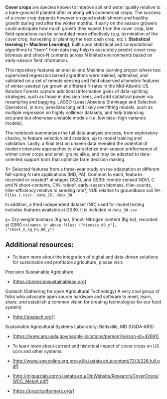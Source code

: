 **Cover crops** are species known to improve soil and water quality relative to
a bare-ground if planted after or along with commercial crops. The success of
a cover crop depends however on good establishment and healthy growth during and 
after the winter months. If early on the season growers could anticipate how much 
growth they expect from the cover crop, late field operations can be scheduled 
more effectively (e.g. termination of the cover crop, harvesting or planting 
the next cash crop, etc.). **Statistical learning (~ Machine Learning)**, 
built upon statistical and computational algorithms to "learn" from data may help to 
accurately predict cover crop biomass and shoot-N contents across N limited 
environments based on early-season field information.

This repository features an end-to-end Machine learning project where two supervised
regression based algorithms were trained, optimized, and validated on a set of remote
sensing and field observed allometric features of winter-seeded rye grown at different 
N rates in the Mid-Atlantic US. Random Forests capture additional information gains of
data-splitting strategies, such as those in decision trees, and add statistical power via
resampling and bagging. LASSO (Least Absolute Shrinkage and Selection Operators), in turn,
penalizes long and likely overfitting models, such as multiple regression on highly
collinear datasets, and help balancing accurate but otherwise unstable models (i.e. 
low bias- high variance models).

The notebook summarizes the full data analysis process,
from exploratory checks, to feature selection and creation, up to model training
and validation. Lastly, a final test on unseen data revealed the potential of modern
intensive approaches to characterize end-season preformance of winter cover crops and
small grains alike, and may be adapted to data-oriented support tools that optimize farm 
decision making.

X= Selected features from a three-year study on rye adaptation at 
   different fall-spring N rate applications (MD, PA). 
   Common to each, features recorded or created* at stages GS20, and GS30: 
   remote sensed NDVI, C and N shoot-contents, C/N-ratios*, early-season biomass, 
   tiller-counts, tiller-efficiency relative to seeding rate*, NUE relative to groundbase soil N*.
   `Files (.csv): data_25, data_30`
   
   In addition, a third independent dataset (NC) used for model testing includes features
   available at GS30. It is included in `data_30.csv`
  
y= Dry-weight biomass (Kg.ha), Shoot-Nitrogen content (Kg.ha), recorded at GS60
   `colnames in above files: ["biomass_60_y"],["shoot_n_kg_ha_60_y"]`

## Additional resources:

- To learn more about the integration of digital and data-driven solutions for sustainable
  and profitable agriculture, please visit:

Precision Sustainable Agriculture
- [https://precisionsustainableag.org]

Goatech (Gathering for open Agricultural Technology)
A very cool group of folks who advocate open source hardware and software to meet, learn, share, 
and establish a common vision for creating technologies for our food system)
- [http://goatech.org/]

Sustainable Agricultural Systems Laboratory: Beltsville, MD (USDA-ARS)
- [https://www.ars.usda.gov/people-locations/person?person-id=42691]


- To learn more about current and historical impact of cover crops on US corn and other systems:
- [http://www.jswconline.org.proxy.lib.iastate.edu/content/72/3/226.full.pdf]
- [http://miguezlab.agron.iastate.edu/OldWebsite/Research/CoverCrops/WCC_MetaA.pdf]
- [https://practicalfarmers.org/]



